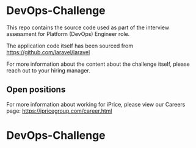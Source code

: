 # DevOps-Challenge
This repo contains the source code used as part of the interview assessment for Platform (DevOps) Engineer role.

The application code itself has been sourced from https://github.com/laravel/laravel

For more information about the content about the challenge itself, please reach out to your hiring manager.

## Open positions

For more information about working for iPrice, please view our Careers page: https://ipricegroup.com/career.html
# DevOps-Challenge
